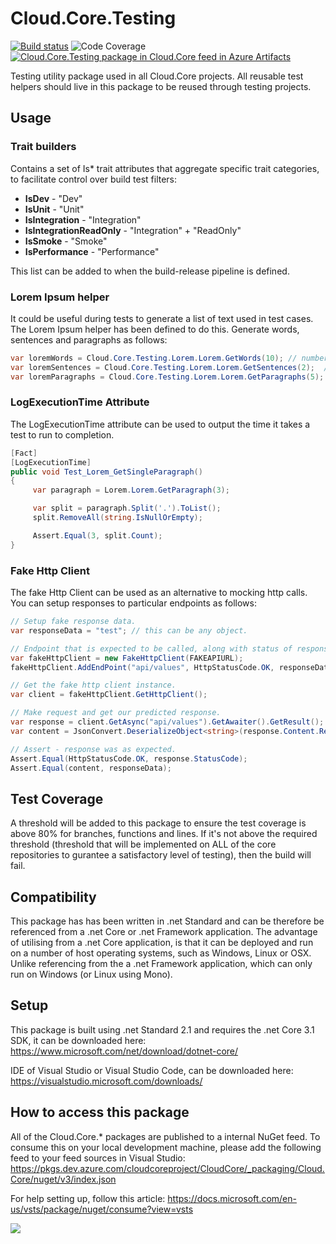 # **Cloud.Core.Testing** 
[![Build status](https://dev.azure.com/cloudcoreproject/CloudCore/_apis/build/status/Cloud.Core%20Packages/Cloud.Core.Testing_Package)](https://dev.azure.com/cloudcoreproject/CloudCore/_build/latest?definitionId=2) ![Code Coverage](https://cloud1core.blob.core.windows.net/codecoveragebadges/Cloud.Core.Testing-LineCoverage.png) [![Cloud.Core.Testing package in Cloud.Core feed in Azure Artifacts](https://feeds.dev.azure.com/cloudcoreproject/dfc5e3d0-a562-46fe-8070-7901ac8e64a0/_apis/public/Packaging/Feeds/8949198b-5c74-42af-9d30-e8c462acada6/Packages/4a4d803b-f864-4da1-8060-6af8efb0e3e6/Badge)](https://dev.azure.com/cloudcoreproject/CloudCore/_packaging?_a=package&feed=8949198b-5c74-42af-9d30-e8c462acada6&package=4a4d803b-f864-4da1-8060-6af8efb0e3e6&preferRelease=true)

<div id="description">
Testing utility package used in all Cloud.Core projects.  All reusable test helpers should live in this package to be reused through testing projects.
</div>

## Usage
### Trait builders
Contains a set of Is* trait attributes that aggregate specific trait categories, to facilitate control over build test filters:

- **IsDev** - "Dev"
- **IsUnit** - "Unit"
- **IsIntegration** - "Integration"
- **IsIntegrationReadOnly** - "Integration" + "ReadOnly"
- **IsSmoke** - "Smoke"
- **IsPerformance** - "Performance"

This list can be added to when the build-release pipeline is defined.

### Lorem Ipsum helper
It could be useful during tests to generate a list of text used in test cases.  The Lorem Ipsum helper has been defined to do this.  Generate words, sentences and paragraphs as follows:

```csharp
var loremWords = Cloud.Core.Testing.Lorem.Lorem.GetWords(10); // number of words
var loremSentences = Cloud.Core.Testing.Lorem.Lorem.GetSentences(2);  // number of sentences
var loremParagraphs = Cloud.Core.Testing.Lorem.Lorem.GetParagraphs(5);  // number of paragraphs
```

### LogExecutionTime Attribute
The LogExecutionTime attribute can be used to output the time it takes a test to run to completion.

```csharp
[Fact]
[LogExecutionTime]
public void Test_Lorem_GetSingleParagraph()
{
     var paragraph = Lorem.Lorem.GetParagraph(3);

     var split = paragraph.Split('.').ToList();
     split.RemoveAll(string.IsNullOrEmpty);

     Assert.Equal(3, split.Count);
}
```

### Fake Http Client
The fake Http Client can be used as an alternative to mocking http calls.  You can setup responses to particular endpoints as follows:

```csharp
// Setup fake response data.
var responseData = "test"; // this can be any object.

// Endpoint that is expected to be called, along with status of response and a payload.
var fakeHttpClient = new FakeHttpClient(FAKEAPIURL);
fakeHttpClient.AddEndPoint("api/values", HttpStatusCode.OK, responseData);

// Get the fake http client instance.
var client = fakeHttpClient.GetHttpClient();

// Make request and get our predicted response.
var response = client.GetAsync("api/values").GetAwaiter().GetResult();
var content = JsonConvert.DeserializeObject<string>(response.Content.ReadAsStringAsync().GetAwaiter().GetResult());

// Assert - response was as expected.
Assert.Equal(HttpStatusCode.OK, response.StatusCode);
Assert.Equal(content, responseData);
```

## Test Coverage
A threshold will be added to this package to ensure the test coverage is above 80% for branches, functions and lines.  If it's not above the required threshold 
(threshold that will be implemented on ALL of the core repositories to gurantee a satisfactory level of testing), then the build will fail.

## Compatibility
This package has has been written in .net Standard and can be therefore be referenced from a .net Core or .net Framework application. The advantage of utilising from a .net Core application, 
is that it can be deployed and run on a number of host operating systems, such as Windows, Linux or OSX.  Unlike referencing from the a .net Framework application, which can only run on 
Windows (or Linux using Mono).
 
## Setup
This package is built using .net Standard 2.1 and requires the .net Core 3.1 SDK, it can be downloaded here: 
https://www.microsoft.com/net/download/dotnet-core/

IDE of Visual Studio or Visual Studio Code, can be downloaded here:
https://visualstudio.microsoft.com/downloads/

## How to access this package
All of the Cloud.Core.* packages are published to a internal NuGet feed.  To consume this on your local development machine, please add the following feed to your feed sources in Visual Studio:
https://pkgs.dev.azure.com/cloudcoreproject/CloudCore/_packaging/Cloud.Core/nuget/v3/index.json
 
For help setting up, follow this article: https://docs.microsoft.com/en-us/vsts/package/nuget/consume?view=vsts


<img src="https://cloud1core.blob.core.windows.net/icons/cloud_core_small.PNG" />
